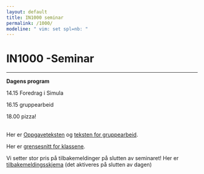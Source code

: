 ```yaml
---
layout: default
title: IN1000 seminar
permalink: /1000/
modeline: " vim: set spl=nb: "
---
```


# IN1000 -Seminar

---

**Dagens program**

14.15 Foredrag i Simula

16.15 gruppearbeid

18.00 pizza!
<br><br>

Her er [Oppgaveteksten](/static/IN1000-seminar/ny_versjon_prosjektoppgave.docx.pdf) og [teksten for gruppearbeid](/static/IN1000-seminar/IN1000-seminar-gruppeoppgaver.pdf).


Her er [grensesnitt for klassene](/static/IN1000-seminar/prosjektoppgave_grensesnitt.py).


Vi setter stor pris på tilbakemeldinger på slutten av seminaret! Her er [tilbakemeldingsskjema](http://skjema.uio.no/tilbakemelding-h19.) (det aktiveres på slutten av dagen)
